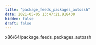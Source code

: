 ```yaml
---
title: "package_feeds_packages_autossh"
date: 2021-05-05 13:47:21.918430
hidden: false
draft: false
---
```


x86/64/package_feeds_packages_autossh

